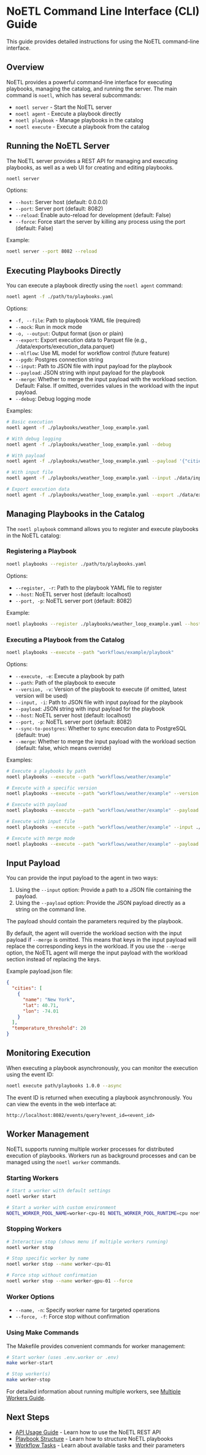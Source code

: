 # NoETL Command Line Interface (CLI) Guide

This guide provides detailed instructions for using the NoETL command-line interface.

## Overview

NoETL provides a powerful command-line interface for executing playbooks, managing the catalog, and running the server. The main command is `noetl`, which has several subcommands:

- `noetl server` - Start the NoETL server
- `noetl agent` - Execute a playbook directly
- `noetl playbook` - Manage playbooks in the catalog
- `noetl execute` - Execute a playbook from the catalog

## Running the NoETL Server

The NoETL server provides a REST API for managing and executing playbooks, as well as a web UI for creating and editing playbooks.

```bash
noetl server
```

Options:
- `--host`: Server host (default: 0.0.0.0)
- `--port`: Server port (default: 8082)
- `--reload`: Enable auto-reload for development (default: False)
- `--force`: Force start the server by killing any process using the port (default: False)

Example:
```bash
noetl server --port 8082 --reload
```

## Executing Playbooks Directly

You can execute a playbook directly using the `noetl agent` command:

```bash
noetl agent -f ./path/to/playbooks.yaml
```

Options:
- `-f, --file`: Path to playbook YAML file (required)
- `--mock`: Run in mock mode
- `-o, --output`: Output format (json or plain)
- `--export`: Export execution data to Parquet file (e.g., ./data/exports/execution_data.parquet)
- `--mlflow`: Use ML model for workflow control (future feature)
- `--pgdb`: Postgres connection string
- `--input`: Path to JSON file with input payload for the playbook
- `--payload`: JSON string with input payload for the playbook
- `--merge`: Whether to merge the input payload with the workload section. Default: False. If omitted, overrides values in the workload with the input payload.
- `--debug`: Debug logging mode

Examples:

```bash
# Basic execution
noetl agent -f ./playbooks/weather_loop_example.yaml

# With debug logging
noetl agent -f ./playbooks/weather_loop_example.yaml --debug

# With payload
noetl agent -f ./playbooks/weather_loop_example.yaml --payload '{"cities": [{"name": "New York", "lat": 40.71, "lon": -74.01}]}'

# With input file
noetl agent -f ./playbooks/weather_loop_example.yaml --input ./data/input/payload.json

# Export execution data
noetl agent -f ./playbooks/weather_loop_example.yaml --export ./data/exports/execution_data.parquet
```

## Managing Playbooks in the Catalog

The `noetl playbook` command allows you to register and execute playbooks in the NoETL catalog:

### Registering a Playbook

```bash
noetl playbooks --register ./path/to/playbooks.yaml
```

Options:
- `--register, -r`: Path to the playbook YAML file to register
- `--host`: NoETL server host (default: localhost)
- `--port, -p`: NoETL server port (default: 8082)

Example:
```bash
noetl playbooks --register ./playbooks/weather_loop_example.yaml --host localhost --port 8082
```

### Executing a Playbook from the Catalog

```bash
noetl playbooks --execute --path "workflows/example/playbook"
```

Options:
- `--execute, -e`: Execute a playbook by path
- `--path`: Path of the playbook to execute
- `--version, -v`: Version of the playbook to execute (if omitted, latest version will be used)
- `--input, -i`: Path to JSON file with input payload for the playbook
- `--payload`: JSON string with input payload for the playbook
- `--host`: NoETL server host (default: localhost)
- `--port, -p`: NoETL server port (default: 8082)
- `--sync-to-postgres`: Whether to sync execution data to PostgreSQL (default: true)
- `--merge`: Whether to merge the input payload with the workload section (default: false, which means override)

Examples:

```bash
# Execute a playbooks by path
noetl playbooks --execute --path "workflows/weather/example"

# Execute with a specific version
noetl playbooks --execute --path "workflows/weather/example" --version "0.1.0"

# Execute with payload
noetl playbooks --execute --path "workflows/weather/example" --payload '{"cities": [{"name": "New York", "lat": 40.71, "lon": -74.01}]}'

# Execute with input file
noetl playbooks --execute --path "workflows/weather/example" --input ./data/input/payload.json

# Execute with merge mode
noetl playbooks --execute --path "workflows/weather/example" --payload '{"cities": [{"name": "New York", "lat": 40.71, "lon": -74.01}]}' --merge
```

## Input Payload

You can provide the input payload to the agent in two ways:

1. Using the `--input` option: Provide a path to a JSON file containing the payload.
2. Using the `--payload` option: Provide the JSON payload directly as a string on the command line.

The payload should contain the parameters required by the playbook.

By default, the agent will override the workload section with the input payload if `--merge` is omitted. This means that keys in the input payload will replace the corresponding keys in the workload. 
If you use the `--merge` option, the NoETL agent will merge the input payload with the workload section instead of replacing the keys.

Example payload.json file:

```json
{
  "cities": [
    {
      "name": "New York",
      "lat": 40.71,
      "lon": -74.01
    }
  ],
  "temperature_threshold": 20
}
```

## Monitoring Execution

When executing a playbook asynchronously, you can monitor the execution using the event ID:

```bash
noetl execute path/playbooks 1.0.0 --async
```

The event ID is returned when executing a playbook asynchronously. You can view the events in the web interface at:

```
http://localhost:8082/events/query?event_id=<event_id>
```

## Worker Management

NoETL supports running multiple worker processes for distributed execution of playbooks. Workers run as background processes and can be managed using the `noetl worker` commands.

### Starting Workers

```bash
# Start a worker with default settings
noetl worker start

# Start a worker with custom environment
NOETL_WORKER_POOL_NAME=worker-cpu-01 NOETL_WORKER_POOL_RUNTIME=cpu noetl worker start
```

### Stopping Workers

```bash
# Interactive stop (shows menu if multiple workers running)
noetl worker stop

# Stop specific worker by name
noetl worker stop --name worker-cpu-01

# Force stop without confirmation
noetl worker stop --name worker-gpu-01 --force
```

### Worker Options

- `--name, -n`: Specify worker name for targeted operations
- `--force, -f`: Force stop without confirmation

### Using Make Commands

The Makefile provides convenient commands for worker management:

```bash
# Start worker (uses .env.worker or .env)
make worker-start

# Stop worker(s)
make worker-stop
```

For detailed information about running multiple workers, see [Multiple Workers Guide](multiple_workers.md).

## Next Steps

- [API Usage Guide](api_usage.md) - Learn how to use the NoETL REST API
- [Playbook Structure](playbook_structure.md) - Learn how to structure NoETL playbooks
- [Workflow Tasks](action_type.md) - Learn about available tasks and their parameters